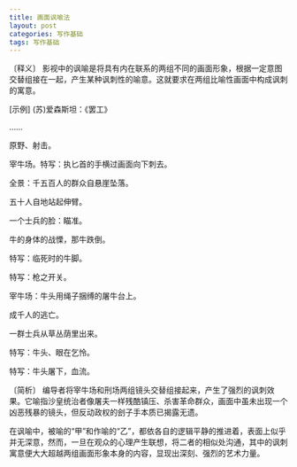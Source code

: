 ```yaml
---
title: 画面讽喻法
layout: post
categories: 写作基础
tags: 写作基础
---
```


〔释义〕 影视中的讽喻是将具有内在联系的两组不同的画面形象，根据一定意图交替组接在一起，产生某种讽刺性的喻意。这就要求在两组比喻性画面中构成讽刺的寓意。

[示例] (苏)爱森斯坦：《罢工》

……

原野、射击。

宰牛场。特写：执匕首的手横过画面向下刺去。

全景：千五百人的群众自悬崖坠落。

五十人自地站起伸臂。

一个士兵的脸：瞄准。

牛的身体的战慄，那牛跌倒。

特写：临死时的牛脚。

特写：枪之开关。

宰牛场：牛头用绳子捆缚的屠牛台上。

成千人的逃亡。

一群士兵从草丛荫里出来。

特写：牛头、眼在乞怜。

特写：牛头屠下，血流。

〔简析〕 编导者将宰牛场和刑场两组镜头交替组接起来，产生了强烈的讽刺效果。它喻指沙皇统治者像屠夫一样残酷镇压、杀害革命群众，画面中虽未出现一个凶恶残暴的镜头，但反动政权的刽子手本质已揭露无遗。

在讽喻中，被喻的“甲”和作喻的“乙”，都依各自的逻辑平静的推进着，表面上似乎并无深意，然而，一旦在观众的心理产生联想，将二者的相似处沟通，其中的讽刺寓意便大大超越两组画面形象本身的内容，显现出深刻、强烈的艺术力量。 